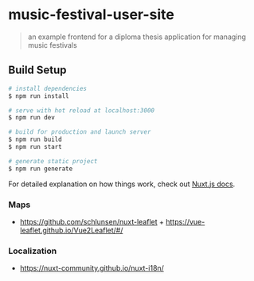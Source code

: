 # music-festival-user-site

> an example frontend for a diploma thesis application for managing music festivals

## Build Setup

``` bash
# install dependencies
$ npm run install

# serve with hot reload at localhost:3000
$ npm run dev

# build for production and launch server
$ npm run build
$ npm run start

# generate static project
$ npm run generate
```

For detailed explanation on how things work, check out [Nuxt.js docs](https://nuxtjs.org).

### Maps
* https://github.com/schlunsen/nuxt-leaflet + https://vue-leaflet.github.io/Vue2Leaflet/#/

### Localization
* https://nuxt-community.github.io/nuxt-i18n/
